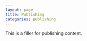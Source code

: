 ```yaml
---
layout: page
title: Publishing
categories: publishing
---
```


This is a filler for publishing content.
